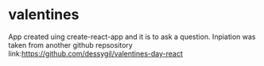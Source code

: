 # valentines
App created uing create-react-app and it is to ask a question. Inpiation was taken from another github repsository link:https://github.com/dessygil/valentines-day-react
